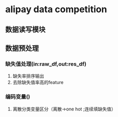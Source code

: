 # alipay data competition

## 数据读写模块

## 数据预处理

### 缺失值处理(in:raw_df,out:res_df)

1. 缺失率排序输出
2. 去除缺失值率高的feature

### 编码变量()

1. 离散分类变量区分（离散->one hot ;连续填缺失值）